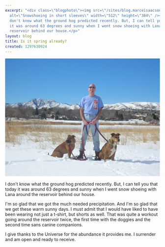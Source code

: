 ```yaml
---
excerpt: "<div class=\"blogphoto\"><img src=\"/sites/blog.marceisaacson.com/files/pictures/snowshoe-in-tshirt.jpg\"
  alt=\"Snowshoeing in short sleeves\" width=\"512\" height=\"384\" /></div>\r\n<p>I
  don't know what the ground hog predicted recently. But, I can tell you that today
  it was around 63 degrees and sunny when I went snow shoeing with Lana around the
  reservoir behind our house.</p>"
layout: blog
title: Is it spring already?
created: 1297630924
---
```

<div class="blogphoto"><img src="/sites/blog.marceisaacson.com/files/pictures/snowshoe-in-tshirt.jpg" alt="Snowshoeing in short sleeves" width="512" height="384" /></div>
<p>I don't know what the ground hog predicted recently. But, I can tell you that today it was around 63 degrees and sunny when I went snow shoeing with Lana around the reservoir behind our house.</p>
<p>I'm so glad that we got the much needed precipitation. And I'm so glad that we get these warm sunny days. I must admit that I would have liked to have been wearing not just a t-shirt, but shorts as well. That was quite a workout going around the reservoir twice, the first time with the doggies and the second time sans canine companions.</p>
<p>I give thanks to the Universe for the abundance it provides me. I surrender and am open and ready to receive.</p>
